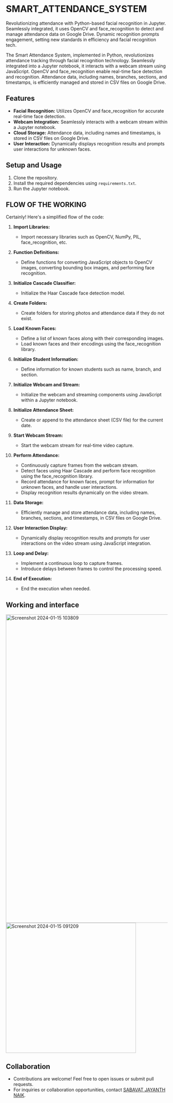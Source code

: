 # SMART_ATTENDANCE_SYSTEM
Revolutionizing attendance with Python-based facial recognition in Jupyter. Seamlessly integrated, it uses OpenCV and face_recognition to detect and manage attendance data on Google Drive. Dynamic recognition prompts engagement, setting new standards in efficiency and facial recognition tech.


The Smart Attendance System, implemented in Python, revolutionizes attendance tracking through facial recognition technology. Seamlessly integrated into a Jupyter notebook, it interacts with a webcam stream using JavaScript. OpenCV and face_recognition enable real-time face detection and recognition. Attendance data, including names, branches, sections, and timestamps, is efficiently managed and stored in CSV files on Google Drive.

## Features

- **Facial Recognition:** Utilizes OpenCV and face_recognition for accurate real-time face detection.
- **Webcam Integration:** Seamlessly interacts with a webcam stream within a Jupyter notebook.
- **Cloud Storage:** Attendance data, including names and timestamps, is stored in CSV files on Google Drive.
- **User Interaction:** Dynamically displays recognition results and prompts user interactions for unknown faces.
  
## Setup and Usage

1. Clone the repository.
2. Install the required dependencies using `requirements.txt`.
3. Run the Jupyter notebook.

## FLOW OF THE WORKING
Certainly! Here's a simplified flow of the code:

1. **Import Libraries:**
   - Import necessary libraries such as OpenCV, NumPy, PIL, face_recognition, etc.

2. **Function Definitions:**
   - Define functions for converting JavaScript objects to OpenCV images, converting bounding box images, and performing face recognition.

3. **Initialize Cascade Classifier:**
   - Initialize the Haar Cascade face detection model.

4. **Create Folders:**
   - Create folders for storing photos and attendance data if they do not exist.

5. **Load Known Faces:**
   - Define a list of known faces along with their corresponding images.
   - Load known faces and their encodings using the face_recognition library.

6. **Initialize Student Information:**
   - Define information for known students such as name, branch, and section.

7. **Initialize Webcam and Stream:**
   - Initialize the webcam and streaming components using JavaScript within a Jupyter notebook.

8. **Initialize Attendance Sheet:**
   - Create or append to the attendance sheet (CSV file) for the current date.

9. **Start Webcam Stream:**
   - Start the webcam stream for real-time video capture.

10. **Perform Attendance:**
    - Continuously capture frames from the webcam stream.
    - Detect faces using Haar Cascade and perform face recognition using the face_recognition library.
    - Record attendance for known faces, prompt for information for unknown faces, and handle user interactions.
    - Display recognition results dynamically on the video stream.

11. **Data Storage:**
    - Efficiently manage and store attendance data, including names, branches, sections, and timestamps, in CSV files on Google Drive.

12. **User Interaction Display:**
    - Dynamically display recognition results and prompts for user interactions on the video stream using JavaScript integration.

13. **Loop and Delay:**
    - Implement a continuous loop to capture frames.
    - Introduce delays between frames to control the processing speed.

14. **End of Execution:**
    - End the execution when needed.
## Working and interface
<img width="960" alt="Screenshot 2024-01-15 103809" src="https://github.com/Sabavat-Jayanth-Naik/SMART_ATTENDANCE_SYSTEM/assets/130920035/16e5a29a-156b-496f-a527-f3396be519f4">
<img width="405" alt="Screenshot 2024-01-15 091209" src="https://github.com/Sabavat-Jayanth-Naik/SMART_ATTENDANCE_SYSTEM/assets/130920035/a350a529-e8b1-4896-9dcb-9623b0711674">



## Collaboration

- Contributions are welcome! Feel free to open issues or submit pull requests.
- For inquiries or collaboration opportunities, contact [SABAVAT JAYANTH NAIK](mailto:your.email@gmail.com).


